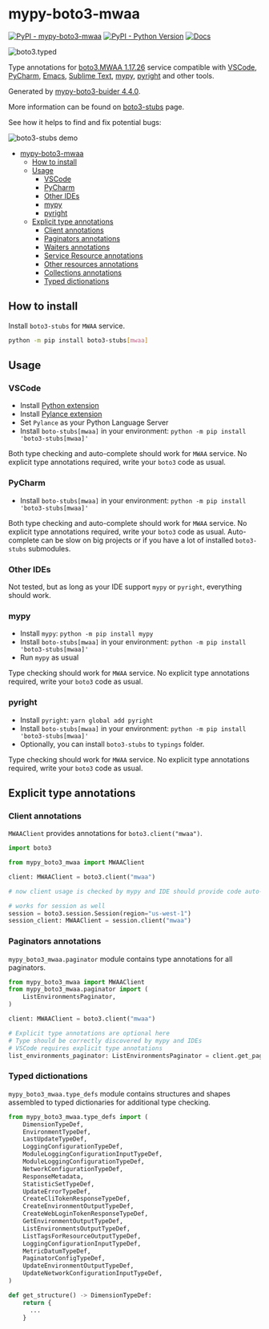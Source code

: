 # mypy-boto3-mwaa

[![PyPI - mypy-boto3-mwaa](https://img.shields.io/pypi/v/mypy-boto3-mwaa.svg?color=blue)](https://pypi.org/project/mypy-boto3-mwaa)
[![PyPI - Python Version](https://img.shields.io/pypi/pyversions/mypy-boto3-mwaa.svg?color=blue)](https://pypi.org/project/mypy-boto3-mwaa)
[![Docs](https://img.shields.io/readthedocs/mypy-boto3-builder.svg?color=blue)](https://mypy-boto3-builder.readthedocs.io/)

![boto3.typed](https://github.com/vemel/mypy_boto3_builder/raw/master/logo.png)

Type annotations for
[boto3.MWAA 1.17.26](https://boto3.amazonaws.com/v1/documentation/api/1.17.26/reference/services/mwaa.html#MWAA) service
compatible with
[VSCode](https://code.visualstudio.com/),
[PyCharm](https://www.jetbrains.com/pycharm/),
[Emacs](https://www.gnu.org/software/emacs/),
[Sublime Text](https://www.sublimetext.com/),
[mypy](https://github.com/python/mypy),
[pyright](https://github.com/microsoft/pyright)
and other tools.

Generated by [mypy-boto3-buider 4.4.0](https://github.com/vemel/mypy_boto3_builder).

More information can be found on [boto3-stubs](https://pypi.org/project/boto3-stubs/) page.

See how it helps to find and fix potential bugs:

![boto3-stubs demo](https://github.com/vemel/mypy_boto3_builder/raw/master/demo.gif)

- [mypy-boto3-mwaa](#mypy-boto3-mwaa)
  - [How to install](#how-to-install)
  - [Usage](#usage)
    - [VSCode](#vscode)
    - [PyCharm](#pycharm)
    - [Other IDEs](#other-ides)
    - [mypy](#mypy)
    - [pyright](#pyright)
  - [Explicit type annotations](#explicit-type-annotations)
    - [Client annotations](#client-annotations)
    - [Paginators annotations](#paginators-annotations)
    - [Waiters annotations](#waiters-annotations)
    - [Service Resource annotations](#service-resource-annotations)
    - [Other resources annotations](#other-resources-annotations)
    - [Collections annotations](#collections-annotations)
    - [Typed dictionations](#typed-dictionations)

## How to install

Install `boto3-stubs` for `MWAA` service.

```bash
python -m pip install boto3-stubs[mwaa]
```

## Usage

### VSCode

- Install [Python extension](https://marketplace.visualstudio.com/items?itemName=ms-python.python)
- Install [Pylance extension](https://marketplace.visualstudio.com/items?itemName=ms-python.vscode-pylance)
- Set `Pylance` as your Python Language Server
- Install `boto-stubs[mwaa]` in your environment: `python -m pip install 'boto3-stubs[mwaa]'`

Both type checking and auto-complete should work for `MWAA` service.
No explicit type annotations required, write your `boto3` code as usual.

### PyCharm

- Install `boto-stubs[mwaa]` in your environment: `python -m pip install 'boto3-stubs[mwaa]'`

Both type checking and auto-complete should work for `MWAA` service.
No explicit type annotations required, write your `boto3` code as usual.
Auto-complete can be slow on big projects or if you have a lot of installed `boto3-stubs` submodules.

### Other IDEs

Not tested, but as long as your IDE support `mypy` or `pyright`, everything should work.

### mypy

- Install `mypy`: `python -m pip install mypy`
- Install `boto-stubs[mwaa]` in your environment: `python -m pip install 'boto3-stubs[mwaa]'`
- Run `mypy` as usual

Type checking should work for `MWAA` service.
No explicit type annotations required, write your `boto3` code as usual.

### pyright

- Install `pyright`: `yarn global add pyright`
- Install `boto-stubs[mwaa]` in your environment: `python -m pip install 'boto3-stubs[mwaa]'`
- Optionally, you can install `boto3-stubs` to `typings` folder.

Type checking should work for `MWAA` service.
No explicit type annotations required, write your `boto3` code as usual.

## Explicit type annotations

### Client annotations

`MWAAClient` provides annotations for `boto3.client("mwaa")`.

```python
import boto3

from mypy_boto3_mwaa import MWAAClient

client: MWAAClient = boto3.client("mwaa")

# now client usage is checked by mypy and IDE should provide code auto-complete

# works for session as well
session = boto3.session.Session(region="us-west-1")
session_client: MWAAClient = session.client("mwaa")
```

### Paginators annotations

`mypy_boto3_mwaa.paginator` module contains type annotations for all paginators.

```python
from mypy_boto3_mwaa import MWAAClient
from mypy_boto3_mwaa.paginator import (
    ListEnvironmentsPaginator,
)

client: MWAAClient = boto3.client("mwaa")

# Explicit type annotations are optional here
# Type should be correctly discovered by mypy and IDEs
# VSCode requires explicit type annotations
list_environments_paginator: ListEnvironmentsPaginator = client.get_paginator("list_environments")
```







### Typed dictionations

`mypy_boto3_mwaa.type_defs` module contains structures and shapes assembled
to typed dictionaries for additional type checking.

```python
from mypy_boto3_mwaa.type_defs import (
    DimensionTypeDef,
    EnvironmentTypeDef,
    LastUpdateTypeDef,
    LoggingConfigurationTypeDef,
    ModuleLoggingConfigurationInputTypeDef,
    ModuleLoggingConfigurationTypeDef,
    NetworkConfigurationTypeDef,
    ResponseMetadata,
    StatisticSetTypeDef,
    UpdateErrorTypeDef,
    CreateCliTokenResponseTypeDef,
    CreateEnvironmentOutputTypeDef,
    CreateWebLoginTokenResponseTypeDef,
    GetEnvironmentOutputTypeDef,
    ListEnvironmentsOutputTypeDef,
    ListTagsForResourceOutputTypeDef,
    LoggingConfigurationInputTypeDef,
    MetricDatumTypeDef,
    PaginatorConfigTypeDef,
    UpdateEnvironmentOutputTypeDef,
    UpdateNetworkConfigurationInputTypeDef,
)

def get_structure() -> DimensionTypeDef:
    return {
      ...
    }
```
